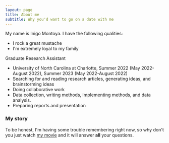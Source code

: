```yaml
---
layout: page
title: About me
subtitle: Why you'd want to go on a date with me
---
```


My name is Inigo Montoya. I have the following qualities:

- I rock a great mustache
- I'm extremely loyal to my family


Graduate Research Assistant 
 - University of North Carolina at Charlotte, Summer 2022 (May 2022-August 2022), Summer 2023 (May 2022-August 2022)
 - Searching for and reading research articles, generating ideas, and brainstorming ideas 
 - Doing collaborative work
 - Data collection, writing methods, implementing methods, and data analysis. 
 - Preparing reports and presentation

### My story

To be honest, I'm having some trouble remembering right now, so why don't you just watch [my movie](https://en.wikipedia.org/wiki/The_Princess_Bride_%28film%29) and it will answer **all** your questions.
